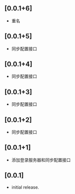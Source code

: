 ## [0.0.1+6]

* 重名

## [0.0.1+5]

* 同步配置接口

## [0.0.1+4]

* 同步配置接口

## [0.0.1+3]

* 同步配置接口

## [0.0.1+2]

* 同步配置接口

## [0.0.1+1]

* 添加登录服务器和同步配置接口

## [0.0.1]

* initial release.
